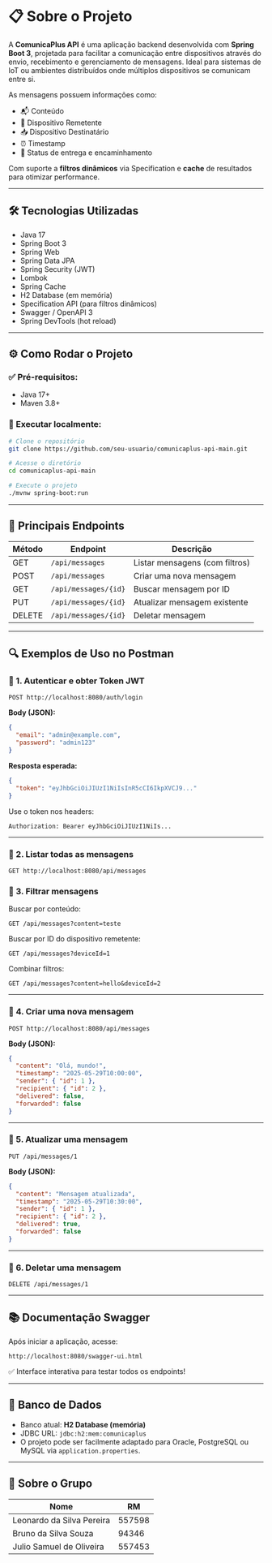 
# 📋 Sobre o Projeto

A **ComunicaPlus API** é uma aplicação backend desenvolvida com **Spring Boot 3**, projetada para facilitar a comunicação entre dispositivos através do envio, recebimento e gerenciamento de mensagens. Ideal para sistemas de IoT ou ambientes distribuídos onde múltiplos dispositivos se comunicam entre si.

As mensagens possuem informações como:

- 📬 Conteúdo
- 📱 Dispositivo Remetente
- 📥 Dispositivo Destinatário
- ⏰ Timestamp
- 🚚 Status de entrega e encaminhamento

Com suporte a **filtros dinâmicos** via Specification e **cache** de resultados para otimizar performance.

---

## 🛠️ Tecnologias Utilizadas

- Java 17
- Spring Boot 3
- Spring Web
- Spring Data JPA
- Spring Security (JWT)
- Lombok
- Spring Cache
- H2 Database (em memória)
- Specification API (para filtros dinâmicos)
- Swagger / OpenAPI 3
- Spring DevTools (hot reload)

---

## ⚙️ Como Rodar o Projeto

### ✅ Pré-requisitos:

- Java 17+
- Maven 3.8+

### 🚀 Executar localmente:

```bash
# Clone o repositório
git clone https://github.com/seu-usuario/comunicaplus-api-main.git

# Acesse o diretório
cd comunicaplus-api-main

# Execute o projeto
./mvnw spring-boot:run
```

---

## 🔗 Principais Endpoints

| Método | Endpoint                | Descrição                          |
|--------|-------------------------|------------------------------------|
| GET    | `/api/messages`         | Listar mensagens (com filtros)     |
| POST   | `/api/messages`         | Criar uma nova mensagem            |
| GET    | `/api/messages/{id}`    | Buscar mensagem por ID             |
| PUT    | `/api/messages/{id}`    | Atualizar mensagem existente       |
| DELETE | `/api/messages/{id}`    | Deletar mensagem                   |

---

## 🔍 Exemplos de Uso no Postman

### 🔐 1. Autenticar e obter Token JWT

```http
POST http://localhost:8080/auth/login
```

**Body (JSON):**
```json
{
  "email": "admin@example.com",
  "password": "admin123"
}
```

**Resposta esperada:**
```json
{
  "token": "eyJhbGciOiJIUzI1NiIsInR5cCI6IkpXVCJ9..."
}
```

Use o token nos headers:

```
Authorization: Bearer eyJhbGciOiJIUzI1NiIs...
```

---

### 🚀 2. Listar todas as mensagens

```http
GET http://localhost:8080/api/messages
```

### 🚀 3. Filtrar mensagens

Buscar por conteúdo:
```http
GET /api/messages?content=teste
```

Buscar por ID do dispositivo remetente:
```http
GET /api/messages?deviceId=1
```

Combinar filtros:
```http
GET /api/messages?content=hello&deviceId=2
```

---

### 🚀 4. Criar uma nova mensagem

```http
POST http://localhost:8080/api/messages
```

**Body (JSON):**
```json
{
  "content": "Olá, mundo!",
  "timestamp": "2025-05-29T10:00:00",
  "sender": { "id": 1 },
  "recipient": { "id": 2 },
  "delivered": false,
  "forwarded": false
}
```

---

### 🚀 5. Atualizar uma mensagem

```http
PUT /api/messages/1
```

**Body (JSON):**
```json
{
  "content": "Mensagem atualizada",
  "timestamp": "2025-05-29T10:30:00",
  "sender": { "id": 1 },
  "recipient": { "id": 2 },
  "delivered": true,
  "forwarded": false
}
```

---

### 🚀 6. Deletar uma mensagem

```http
DELETE /api/messages/1
```

---

## 📚 Documentação Swagger

Após iniciar a aplicação, acesse:

```
http://localhost:8080/swagger-ui.html
```

✅ Interface interativa para testar todos os endpoints!

---

## 🛃 Banco de Dados

- Banco atual: **H2 Database (memória)**
- JDBC URL: `jdbc:h2:mem:comunicaplus`
- O projeto pode ser facilmente adaptado para Oracle, PostgreSQL ou MySQL via `application.properties`.

---

## 👥 Sobre o Grupo

| Nome                        | RM      |
|-----------------------------|---------|
| Leonardo da Silva Pereira  | 557598  |
| Bruno da Silva Souza       | 94346   |
| Julio Samuel de Oliveira   | 557453  |
